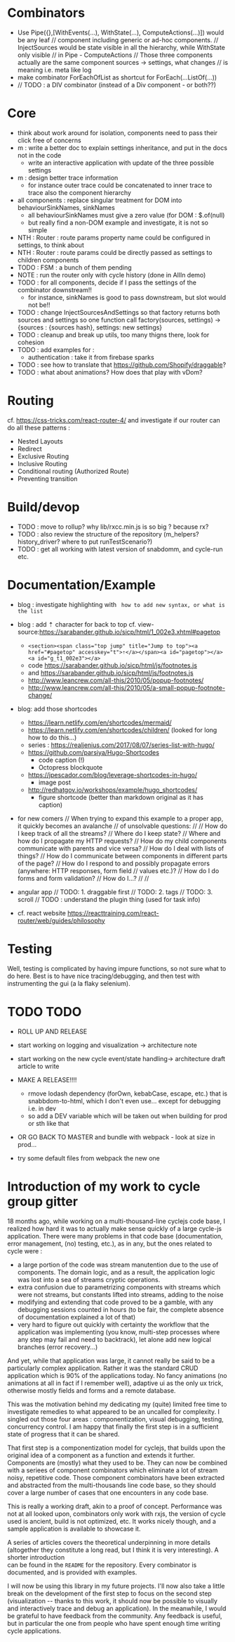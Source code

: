 # Combinators
- Use Pipe({},[WithEvents(...), WithState(...), ComputeActions(...)]) would be any leaf
      // component including generic or ad-hoc components.
      // InjectSources would be state visible in all the hierarchy, while WithState only visible
      // in Pipe - ComputeActions
      // Those three components actually are the same component sources -> settings, what changes
      // is meaning i.e. meta like log
- make combinator ForEachOfList as shortcut for ForEach(...ListOf(...))
- // TODO : a DIV combinator (instead of a Div component - or both??)

# Core
- think about work around for isolation, components need to pass their click free of concerns
- m : write a better doc to explain settings inheritance, and put in the docs not in the code
  - write an interactive application with update of the three possible settings
- m : design better trace information
  - for instance outer trace could be concatenated to inner trace to trace also the component 
  hierarchy
- all components : replace singular treatment for DOM into behaviourSinkNames, sinkNames
  - all behaviourSinkNames must give a zero value (for DOM : $.of(null)
  - but really find a non-DOM example and investigate, it is not so simple
- NTH : Router : route params property name could be configured in settings, to think about
- NTH : Router : route params could be directly passed as settings to children components
- TODO : FSM : a bunch of them pending
- NOTE : run the router only with cycle history (done in AllIn demo)
- TODO : for all components, decide if I pass the settings of the combinator downstream!!
   - for instance, sinkNames is good to pass downstream, but slot would not be!!
- TODO : change InjectSourcesAndSettings so that factory returns both sources and settings so
 one function call factory(sources, settings) -> {sources : {sources hash}, settings: new
 settings}
- TODO : cleanup and break up utils, too many thigns there, look for cohesion
- TODO : add examples for :
   - authentication : take it from firebase sparks
- TODO : see how to translate that https://github.com/Shopify/draggable?
- TODO : what about animations? How does that play with vDom?

# Routing
cf. https://css-tricks.com/react-router-4/ and investigate if our router can do all these patterns :

- Nested Layouts
- Redirect
- Exclusive Routing
- Inclusive Routing
- Conditional routing (Authorized Route)
- Preventing transition

# Build/devop
- TODO : move to rollup? why lib/rxcc.min.js is so big ? because rx?
- TODO : also review the structure of the repository (m_helpers? history_driver? where to put 
runTestScenario?)
- TODO : get all working with latest version of snabdomm, and cycle-run etc.

# Documentation/Example
- blog : investigate highlighting with ``` how to add new syntax, or what is the list```
- blog : add ⇡ character for back to top cf. view-source:https://sarabander.github.io/sicp/html/1_002e3.xhtml#pagetop
  - `<section><span class="top jump" title="Jump to top"><a href="#pagetop" accesskey="t">⇡</a></span><a id="pagetop"></a><a id="g_t1_002e3"></a>`
  - code https://sarabander.github.io/sicp/html/js/footnotes.js
  - and https://sarabander.github.io/sicp/html/js/footnotes.js
  - http://www.leancrew.com/all-this/2010/05/popup-footnotes/
  - http://www.leancrew.com/all-this/2010/05/a-small-popup-footnote-change/
- blog: add those shortcodes
  - https://learn.netlify.com/en/shortcodes/mermaid/
  - https://learn.netlify.com/en/shortcodes/children/ (looked for long how to do this...)
  - series : https://realjenius.com/2017/08/07/series-list-with-hugo/
  - https://github.com/parsiya/Hugo-Shortcodes
    - code caption (!)
    - Octopress blockquote
  - https://jpescador.com/blog/leverage-shortcodes-in-hugo/
    - image post
  - http://redhatgov.io/workshops/example/hugo_shortcodes/
    - figure shortcode (better than markdown original as it has caption)
- for new comers
// When trying to expand this example to a proper app, it quickly becomes an avalanche
// of unsolvable questions:
//
//   How do I keep track of all the streams?
//   Where do I keep state?
//   Where and how do I propagate my HTTP requests?
//   How do my child components communicate with parents and vice versa?
//   How do I deal with lists of things?
//   How do I communicate between components in different parts of the page?
//   How do I respond to and possibly propagate errors (anywhere: HTTP responses, form field
// values etc.)?
//   How do I do forms and form validation?
//   How do I...?
//   //

- angular app
// TODO:  1. draggable first
// TODO:  2. tags
// TODO:  3. scroll
// TODO : understand the plugin thing (used for task info)

- cf. react website https://reacttraining.com/react-router/web/guides/philosophy

# Testing
Well, testing is complicated by having impure functions, so not sure what to do here. Best is to 
have nice tracing/debugging, and then test with instrumenting the gui (a la flaky selenium). 

# TODO TODO 
- ROLL UP AND RELEASE
- start working on logging and visualization -> architecture note
- start working on the new cycle event/state handling-> architecture draft article to write
- MAKE A RELEASE!!!!
  - rmove lodash dependency (forOwn, kebabCase, escape, etc.) that is snabbdom-to-html, which I 
  don't even use... except for debugging i.e. in dev
  - so add a DEV variable which will be taken out when building for prod or sth like that
  
- OR GO BACK TO MASTER and bundle with webpack - look at size in prod...
- try some default files from webpack the new one 
# Introduction of my work to cycle group gitter
18 months ago, while working on a multi-thousand-line cyclejs code base, I realized how hard it 
was to actually make sense quickly of a large cycle-js application. There were many problems in that code base (documentation, error management, (no) testing, etc.), as in any, but the ones related to cycle were :

- a large portion of the code was stream manutention due to the use of components. The domain 
logic, and as a result, the application logic was lost into a sea of streams cryptic operations. 
- extra confusion due to parametrizing components with streams which were not streams, but constants
lifted into streams, adding to the noise
- modifying and extending that code proved to be a gamble, with any debugging sessions counted 
in hours (to be fair, the complete absence of documentation explained a lot of that)
- very hard to figure out quickly with certainty the workflow that the application was implementing 
(you know, multi-step processes where any step may fail and need to backtrack), let alone add new
 logical branches (error recovery...)

And yet, while that application was large, it cannot really be said to be a particularly complex 
application. Rather it was the standard CRUD application which is 90% of the applications today. No fancy animations (no animations at all in fact if I remember well), adaptive ui as the only ux trick, otherwise mostly 
fields and forms and a remote database.

This was the motivation behind my dedicating my (quite) limited free time to investigate remedies
 to what appeared to be an uncalled for complexity. I singled out those four areas : 
 componentization, visual debugging, testing, concurrency control. I am happy that finally the 
 first step is in a sufficient state of progress that it can be shared. 
 
 That first step is a componentization model for cyclejs, that builds upon the original idea of a 
 component as a function and extends it further. Components are (mostly) what they used to 
 be. They can now be combined with a seriees of component combinators which eliminate a lot
  of stream noisy, repetitive code. Those component combinators have been extracted and 
  abstracted from the multi-thousands line code base, so they should cover a large number of 
  cases that one encounters in any code base. 

This is really a working draft, akin to a proof of concept. Performance was not at all looked upon, 
combinators only work with rxjs, the version of cycle used is ancient, build is not 
optimized, etc. It works nicely though, and a sample application is available to showcase it.

A series of articles covers the theoretical underpinning in more details (altogether they 
constitute a long read, but I think it is very interesting). A shorter introduction  
can be found in the `README` for the repository. Every combinator is documented, and is provided 
with examples.

I will now be using this library in my future projects. I'll now also take a little break on the 
development of the first step to focus on the second step (visualization -- thanks to this work, it 
should now be possible to visually and interactively trace and debug an application). In the 
meanwhile, I would be grateful to have feedback from the community. Any feedback is useful, but in 
particular the one from people who have spent enough time writing cycle applications. 
